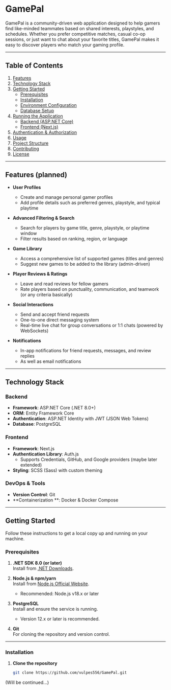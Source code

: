 # GamePal

GamePal is a community-driven web application designed to help gamers find like-minded teammates based on shared interests, playstyles, and schedules. Whether you prefer competitive matches, casual co-op sessions, or just want to chat about your favorite titles, GamePal makes it easy to discover players who match your gaming profile.

---

## Table of Contents

1. [Features](#features-planned)
2. [Technology Stack](#technology-stack)  
3. [Getting Started](#getting-started)  
   - [Prerequisites](#prerequisites)  
   - [Installation](#installation)  
   - [Environment Configuration](#environment-configuration)  
   - [Database Setup](#database-setup)  
4. [Running the Application](#running-the-application)  
   - [Backend (ASP.NET Core)](#backend-aspnet-core)  
   - [Frontend (Next.js)](#frontend-nextjs)  
5. [Authentication & Authorization](#authentication--authorization)  
6. [Usage](#usage)  
7. [Project Structure](#project-structure)  
8. [Contributing](#contributing)  
9. [License](#license)  

---
<a name="features-planned"></a>
## Features (planned)

- **User Profiles**  
  - Create and manage personal gamer profiles  
  - Add profile details such as preferred genres, playstyle, and typical playtime  

- **Advanced Filtering & Search**  
  - Search for players by game title, genre, playstyle, or playtime window  
  - Filter results based on ranking, region, or language  

- **Game Library**  
  - Access a comprehensive list of supported games (titles and genres)  
  - Suggest new games to be added to the library (admin-driven)  

- **Player Reviews & Ratings**  
  - Leave and read reviews for fellow gamers  
  - Rate players based on punctuality, communication, and teamwork (or any criteria basically)

- **Social Interactions**  
  - Send and accept friend requests  
  - One-to-one direct messaging system  
  - Real-time live chat for group conversations or 1:1 chats (powered by WebSockets)  

- **Notifications**  
  - In-app notifications for friend requests, messages, and review replies  
  - As well as email notifications

---

## Technology Stack

### Backend
- **Framework**: ASP.NET Core (.NET 8.0+)  
- **ORM**: Entity Framework Core  
- **Authentication**: ASP.NET Identity with JWT (JSON Web Tokens)  
- **Database**: PostgreSQL

### Frontend
- **Framework**: Next.js
- **Authentication Library**: Auth.js
  - Supports Credentials, GitHub, and Google providers (maybe later extended)
- **Styling**: SCSS (Sass) with custom theming  

### DevOps & Tools
- **Version Control**: Git
- **Containerization **: Docker & Docker Compose  

---

## Getting Started

Follow these instructions to get a local copy up and running on your machine.

### Prerequisites

1. **.NET SDK 8.0 (or later)**  
   Install from [.NET Downloads](https://dotnet.microsoft.com/download).

2. **Node.js & npm/yarn**  
   Install from [Node.js Official Website](https://nodejs.org/).  
   - Recommended: Node.js v18.x or later  

3. **PostgreSQL**  
   Install and ensure the service is running.  
   - Version 12.x or later is recommended.

4. **Git**  
   For cloning the repository and version control.

---

### Installation

1. **Clone the repository**  
   ```bash
   git clone https://github.com/vulpes556/GamePal.git

(Will be continued...)
